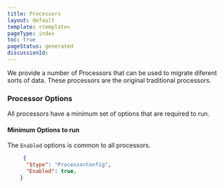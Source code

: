 ```yaml
---
title: Processors
layout: default
template: <template>
pageType: index
toc: true
pageStatus: generated
discussionId: 
---
```


We provide a number of Processors that can be used to migrate diferent sorts of data. These processors are the original traditional processors.

<ItemList>

### Processor Options

 All processors have a minimum set of options that are required to run. 

#### Minimum Options to run
The `Enabled` options is common to all processors.


```JSON
     {
      "$type": "ProcessorConfig",
      "Enabled": true,
    }
```